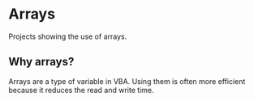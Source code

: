 # Arrays
Projects showing the use of arrays.
## Why arrays?
Arrays are a type of variable in VBA. Using them is often more efficient because it reduces the read and write time.
